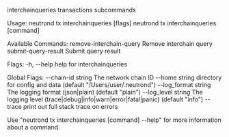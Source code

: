 interchainqueries transactions subcommands

Usage:
  neutrond tx interchainqueries [flags]
  neutrond tx interchainqueries [command]

Available Commands:
  remove-interchain-query Remove interchain query
  submit-query-result     Submit query result

Flags:
  -h, --help   help for interchainqueries

Global Flags:
      --chain-id string     The network chain ID
      --home string         directory for config and data (default "/Users/user/.neutrond")
      --log_format string   The logging format (json|plain) (default "plain")
      --log_level string    The logging level (trace|debug|info|warn|error|fatal|panic) (default "info")
      --trace               print out full stack trace on errors

Use "neutrond tx interchainqueries [command] --help" for more information about a command.
